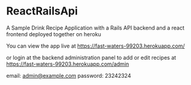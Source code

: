 # ReactRailsApi

A Sample Drink Recipe Application with a Rails API backend and a react frontend deployed together on heroku

You can view the app live at https://fast-waters-99203.herokuapp.com/

or login at the backend administration panel to add or edit recipes at https://fast-waters-99203.herokuapp.com/admin

email: admin@example.com
password: 23242324

